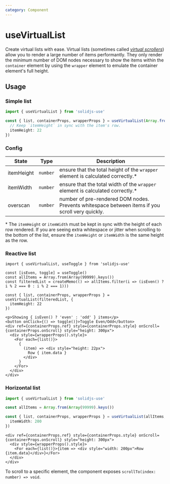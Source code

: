 ```yaml
---
category: Component
---
```


# useVirtualList

Create virtual lists with ease. Virtual lists (sometimes called [_virtual scrollers_](https://akryum.github.io/vue-virtual-scroller/)) allow you to render a large number of items performantly. They only render the minimum number of DOM nodes necessary to show the items within the `container` element by using the `wrapper` element to emulate the container element's full height.

## Usage

### Simple list

```typescript
import { useVirtualList } from 'solidjs-use'

const { list, containerProps, wrapperProps } = useVirtualList(Array.from(Array(99999).keys()), {
  // Keep `itemHeight` in sync with the item's row.
  itemHeight: 22
})
```

### Config

| State      | Type     | Description                                                                                     |
| ---------- | -------- | ----------------------------------------------------------------------------------------------- |
| itemHeight | `number` | ensure that the total height of the `wrapper` element is calculated correctly.\*                |
| itemWidth  | `number` | ensure that the total width of the `wrapper` element is calculated correctly.\*                 |
| overscan   | `number` | number of pre-rendered DOM nodes. Prevents whitespace between items if you scroll very quickly. |

\* The `itemHeight` or `itemWidth` must be kept in sync with the height of each row rendered. If you are seeing extra whitespace or jitter when scrolling to the bottom of the list, ensure the `itemHeight` or `itemWidth` is the same height as the row.

### Reactive list

```tsx
import { useVirtualList, useToggle } from 'solidjs-use'

const [isEven, toggle] = useToggle()
const allItems = Array.from(Array(99999).keys())
const filteredList = createMemo(() => allItems.filter(i => (isEven() ? i % 2 === 0 : i % 2 === 1)))

const { list, containerProps, wrapperProps } = useVirtualList(filteredList, {
  itemHeight: 22
})
```

```tsx
<p>Showing { isEven() ? 'even' : 'odd' } items</p>
<button onClick={() => toggle()}>Toggle Even/Odd</button>
<div ref={containerProps.ref} style={containerProps.style} onScroll={containerProps.onScroll} style="height: 300px">
  <div style={wrapperProps().style}>
    <For each={list()}>
      {
        (item) => <div style="height: 22px">
          Row { item.data }
        </div>
      }
    </For>
  </div>
</div>
```

### Horizontal list

```typescript
import { useVirtualList } from 'solidjs-use'

const allItems = Array.from(Array(99999).keys())

const { list, containerProps, wrapperProps } = useVirtualList(allItems, {
  itemWidth: 200
})
```

```tsx
<div ref={containerProps.ref} style={containerProps.style} onScroll={containerProps.onScroll} style="height: 300px">
  <div style={wrapperProps().style}>
    <For each={list()}>{item => <div style="width: 200px">Row {item.data}</div>}</For>
  </div>
</div>
```

To scroll to a specific element, the component exposes `scrollTo(index: number) => void`.
